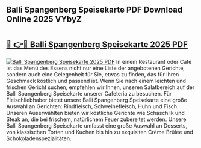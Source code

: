 ## Balli Spangenberg Speisekarte PDF Download Online 2025 VYbyZ

# <h2><a href="http://gce9tzz.nevu.top/?p=Balli+Spangenberg+Speisekarte">🔗 👉🔴 Balli Spangenberg Speisekarte 2025 PDF</a></h2>

[![Balli Spangenberg Speisekarte 2025 PDF](https://i.imgur.com/dBaPXMq.png)](http://gce9tzz.nevu.top/?p=Balli+Spangenberg+Speisekarte)
In einem Restaurant oder Café ist das Menü des Essens nicht nur eine Liste der angebotenen Gerichte, sondern auch eine Gelegenheit für Sie, etwas zu finden, das für Ihren Geschmack köstlich und passend ist. Wenn Sie nach einem leichten und frischen Gericht suchen, empfehlen wir Ihnen, unseren Salatbereich auf der Balli Spangenberg Speisekarte unserer Cafeteria zu besuchen. Für Fleischliebhaber bietet unsere Balli Spangenberg Speisekarte eine große Auswahl an Gerichten: Rindfleisch, Schweinefleisch, Huhn und Fisch. Unseren Auserwählten bieten wir köstliche Gerichte wie Schaschlik und Steak an, die bei frischem, natürlichem Feuer zubereitet werden. Unsere Balli Spangenberg Speisekarte umfasst eine große Auswahl an Desserts, von klassischen Torten und Kuchen bis hin zu exquisiten Crème Brûlée und Schokoladenspezialitäten.
